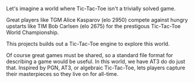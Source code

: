 Let's imagine a world where Tic-Tac-Toe isn't a trivially solved
game.

Great players like TGM Alice Kasparov (elo 2950) compete against
hungry upstarts like TIM Bob Carlsen (elo 2675) for the prestigous
Tic-Tac-Toe World Championship.

This projects builds out a Tic-Tac-Toe engine to explore this
world.

Of course great games must be shared, so a standard file format
for describing a game would be useful. In this world, we have AT3
do do just that. Inspired by PGN, AT3, or algebraic Tic-Tac-Toe,
lets players capture their masterpieces so they live on for
all-time.
